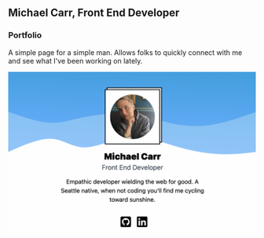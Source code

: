 ## Michael Carr, Front End Developer
### Portfolio

A simple page for a simple man. Allows folks to quickly connect with me and see what I've been working on lately.

![](./public/screenshot.png)
